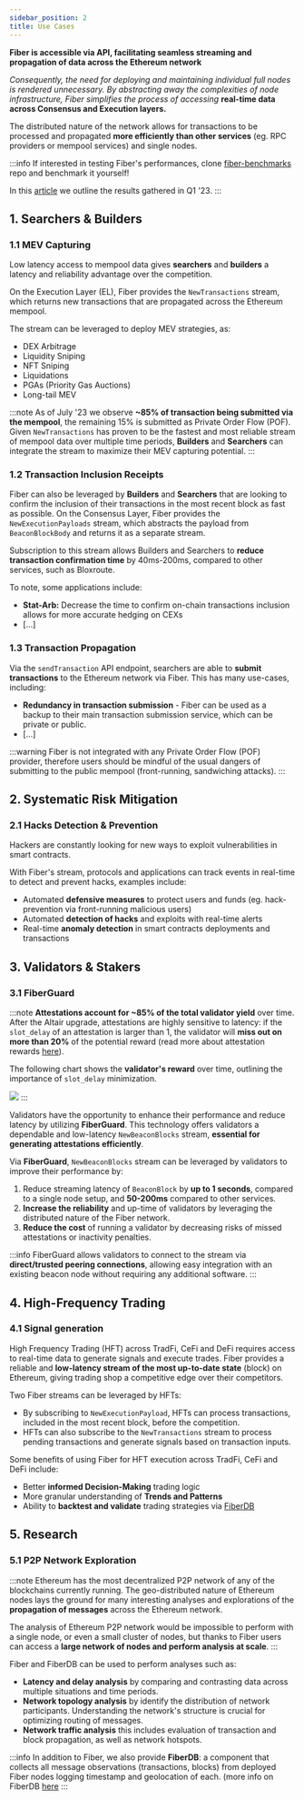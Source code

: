 ```yaml
---
sidebar_position: 2
title: Use Cases
---
```

**Fiber is accessible via API, facilitating seamless streaming and propagation of data across the Ethereum network**

_Consequently, the need for deploying and maintaining individual full nodes is rendered unnecessary.
By abstracting away the complexities of node infrastructure, Fiber simplifies the process of accessing_ **real-time data
across Consensus and Execution layers.**

The distributed nature of the network allows for transactions to be processed and propagated **more efficiently than other services** (eg. RPC providers or mempool services) and single nodes.

:::info
If interested in testing Fiber's performances, clone [fiber-benchmarks](https://github.com/chainbound/fiber-benchmarks) repo and benchmark it yourself!

In this [article](https://fiber.chainbound.io/blog/fiber-vs-bloxroute) we outline the results gathered in Q1 '23.
:::

## 1. Searchers & Builders

### 1.1 MEV Capturing
Low latency access to mempool data gives **searchers** and **builders** a latency and reliability advantage over the competition.

On the Execution Layer (EL), Fiber provides the `NewTransactions` stream, which returns new transactions that are propagated across the Ethereum mempool.

The stream can be leveraged to deploy MEV strategies, as:
* DEX Arbitrage
* Liquidity Sniping
* NFT Sniping
* Liquidations
* PGAs (Priority Gas Auctions)
* Long-tail MEV

:::note
As of July '23 we observe **~85% of transaction being submitted via the mempool**, the remaining 15% is submitted as Private
Order Flow (POF). Given `NewTransactions` has proven to be the fastest and most reliable stream of mempool data over multiple time periods,
**Builders** and **Searchers** can integrate the stream to maximize their MEV capturing potential.
:::

### 1.2 Transaction Inclusion Receipts
Fiber can also be leveraged by **Builders** and **Searchers** that are looking to confirm the inclusion of their transactions in the most recent block as fast as possible.
On the Consensus Layer, Fiber provides the `NewExecutionPayloads` stream, which abstracts the payload from `BeaconBlockBody` and returns it as a separate stream.

Subscription to this stream allows Builders and Searchers to **reduce transaction confirmation time** by 40ms-200ms, compared to other services, such as Bloxroute.

To note, some applications include:
* **Stat-Arb:** Decrease the time to confirm on-chain transactions inclusion allows for more accurate hedging on CEXs
* [...]

### 1.3 Transaction Propagation
Via the `sendTransaction` API endpoint, searchers are able to **submit transactions** to the Ethereum network via Fiber.
This has many use-cases, including:
* **Redundancy in transaction submission** - Fiber can be used as a backup to their main transaction submission service, which can be private or public.
* [...]

:::warning
Fiber is not integrated with any Private Order Flow (POF) provider, therefore users should be mindful of the usual dangers of submitting to the public mempool (front-running, sandwiching attacks).
:::

## 2. Systematic Risk Mitigation
### 2.1 Hacks Detection & Prevention
Hackers are constantly looking for new ways to exploit vulnerabilities in smart contracts.

With Fiber's stream, protocols and applications can track events in real-time to detect and prevent hacks, examples include:
* Automated **defensive measures** to protect users and funds (eg. hack-prevention via front-running malicious users)
* Automated **detection of hacks** and exploits with real-time alerts
* Real-time **anomaly detection** in smart contracts deployments and transactions

## 3. Validators & Stakers
### 3.1 FiberGuard
:::note
**Attestations account for ~85% of the total validator yield** over time. After the Altair upgrade, attestations are highly sensitive to latency:
if the `slot_delay` of an attestation is larger than 1, the validator will **miss out on more than 20%** of the potential reward
(read more about attestation rewards [here](https://eth2book.info/capella/part2/incentives/rewards/)).

The following chart shows the **validator's reward** over time, outlining the importance of `slot_delay` minimization.

![](/img/validators_reward.png)
:::

Validators have the opportunity to enhance their performance and reduce latency by utilizing **FiberGuard**. 
This technology offers validators a 
dependable and low-latency `NewBeaconBlocks` stream, **essential for generating attestations efficiently**.

Via **FiberGuard**, `NewBeaconBlocks` stream can be leveraged by validators to improve their performance by:
1. Reduce streaming latency of `BeaconBlock` by **up to 1 seconds**, compared to a single node setup, and **50-200ms** compared to other services.
2. **Increase the reliability** and up-time of validators by leveraging the distributed nature of the Fiber network.
3. **Reduce the cost** of running a validator by decreasing risks of missed attestations or inactivity penalties.

:::info
FiberGuard allows validators to connect to the stream via **direct/trusted peering connections**, allowing easy integration with an existing beacon node
without requiring any additional software.
:::

## 4. High-Frequency Trading
### 4.1 Signal generation
High Frequency Trading (HFT) across TradFi, CeFi and DeFi requires access to real-time data to generate signals and execute trades.
Fiber provides a reliable and **low-latency stream of the most up-to-date state** (block) on Ethereum, giving trading shop a competitive edge over their competitors.

Two Fiber streams can be leveraged by HFTs:
* By subscribing to `NewExecutionPayload`, HFTs can process transactions, included in the most recent block, before the competition.
* HFTs can also subscribe to the `NewTransactions` stream to process pending transactions and generate signals based on transaction inputs.

Some benefits of using Fiber for HFT execution across TradFi, CeFi and DeFi include:
* Better **informed Decision-Making** trading logic
* More granular understanding of **Trends and Patterns**
* Ability to **backtest and validate** trading strategies via [FiberDB](./fiberdb.md)

## 5. Research
### 5.1 P2P Network Exploration
:::note
Ethereum has the most decentralized P2P network of any of the blockchains currently running.
The geo-distributed nature of Ethereum nodes lays the ground for many interesting
analyses and explorations of the **propagation of messages** across the Ethereum network.

The analysis of Ethereum P2P network would be impossible to perform with a single node, or even a small cluster of nodes, but thanks to Fiber
users can access a **large network of nodes and perform analysis at scale**.
:::

Fiber and FiberDB can be used to perform analyses such as:
* **Latency and delay analysis** by comparing and contrasting data across multiple situations and time periods.
* **Network topology analysis** by identify the distribution of network participants. Understanding the network's structure is crucial for optimizing routing of messages.
* **Network traffic analysis** this includes evaluation of transaction and block propagation, as well as network hotspots.

:::info
In addition to Fiber, we also provide **FiberDB**: a component that collects all message observations (transactions, blocks) from deployed Fiber nodes
logging timestamp and geolocation of each. (more info on FiberDB [here](/docs/fiberdb)
:::
